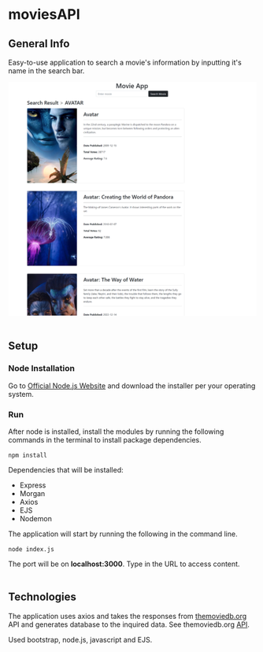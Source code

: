 # moviesAPI

## General Info
Easy-to-use application to search a movie's information by inputting it's name in the search bar.

![screenshot](screenshot.png)
<br><br>
## Setup

### Node Installation
Go to [Official Node.js Website](https://nodejs.org) and download the installer per your operating system.

### Run
After node is installed, install the modules by running the following commands in the terminal to install package dependencies.
```
npm install
```
Dependencies that will be installed:<br>
- Express
- Morgan
- Axios
- EJS
- Nodemon

The application will start by running the following in the command line.
```
node index.js
```
The port will be on <b>localhost:3000</b>. Type in the URL to access content.<br>
<br>


## Technologies
The application uses axios and takes the responses from [themoviedb.org](https://www.themoviedb.org/) API and generates database to the inquired data. See themoviedb.org [API](https://developers.themoviedb.org/3/getting-started/search-and-query-for-details).

Used bootstrap, node.js, javascript and EJS.